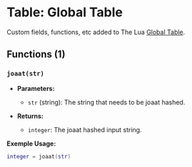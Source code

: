 # Table: Global Table

Custom fields, functions, etc added to The Lua [Global Table](https://www.lua.org/pil/15.4.html).

## Functions (1)

### `joaat(str)`

- **Parameters:**
  - `str` (string): The string that needs to be joaat hashed.

- **Returns:**
  - `integer`: The joaat hashed input string.

**Exemple Usage:**
```lua
integer = joaat(str)
```


